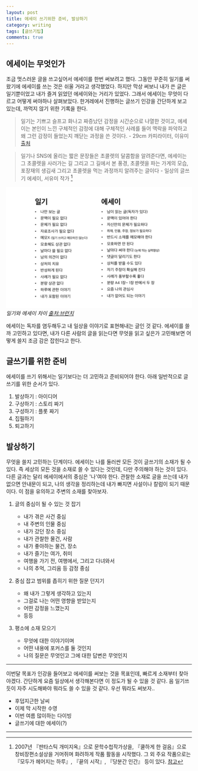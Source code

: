 ```yaml
---
layout: post
title: 에세이 쓰기위한 준비, 발상하기
category: writing
tags: [글쓰기팁]
comments: true
---
```

## 에세이는 무엇인가
조금 멋스러운 글을 쓰고싶어서 에세이를 한번 써보려고 했다. 그동안 꾸준히 일기를 써왔기에 에세이를 쓰는 것은 쉬울 거라고 생각했었다. 하지만 막상 써보니 내가 쓴 글은 일기뿐이었고 내가 즐겨 읽었던 에세이와는 거리가 있었다. 그래서 에세이는 무엇이 다르고 어떻게 써야하나 살펴보았다. 한겨레에서 진행하는 글쓰기 인강을 간단하게 보고 있는데, 까먹지 않기 위한 기록을 한다. 

>일기는 기쁘고 슬프고 화나고 짜증났던 감정을 시간순으로 나열한 것이고, 에세이는 본인이 느낀 구체적인 감정에 대해 구체적인 사례를 들어 맥락을 파악하고 왜 그런 감정이 들었는지 깨닫는 과정을 쓴 것이다. 
>\- 29cm 카피라이터, 이유미 [출처](https://brunch.co.kr/@7ewworld/26)

>일기나 SNS에 올리는 짧은 문장들은 초콜렛의 달콤함을 알려준다면, 에세이는 그 초콜렛을 사러가는 길 그리고 그 길에서 본 풍경, 초콜렛을 파는 가게의 모습, 포장재의 생김새 그리고 초콜렛을 먹는 과정까지 알려주는 글이다
> \- 일상의 글쓰기 에세이, 서유미 작가 [^1]

[^1]: 2007년 『판타스틱 개미지옥』으로 문학수첩작가상을, 『쿨하게 한 걸음』으로 창비장편소설상을 거머쥐며 화려하게 작품 활동을 시작했다. 그 외 주요 작품으로는 『모두가 헤어지는 하루』, 『끝의 시작』, 『당분간 인간』 등이 있다. [참고](https://www.kyobobook.co.kr/author/info/AuthorInfo.laf?mallGb=KAU&authorid=1001088501)

![일기와 에세이 차이](/assets/images/how-to-write-an-essay.png)
*일기와 에세이 차이 [출처:브런치](https://brunch.co.kr/@brunch/138)*

에세이는 독자를 염두해두고 내 일상을 이야기로 표현해내는 글인 것 같다. 에세이를 쓸까 고민하고 있다면, 내가 다른 사람의 글을 읽는다면 무엇을 읽고 싶은가 고민해보면 어떻게 쓸지 조금 감은 잡힌다고 한다. 

## 글쓰기를 위한 준비
에세이를 쓰기 위해서는 일기보다는 더 고민하고 준비되어야 한다. 아래 일반적으로 글쓰기를 위한 순서가 있다.

1. 발상하기 : 아이디어 
2. 구상하기 : 스토리 짜기
3. 구성하기 : 플롯 짜기
4. 집필하기 
5. 퇴고하기

## 발상하기
무엇을 쓸지 고민하는 단계이다. 에세이는 나를 둘러싼 모든 것이 글쓰기의 소재가 될 수 있다. 즉 세상의 모든 것을 소재로 쓸 수 있다는 것인데, 다만 주의해야 하는 것이 있다. 다른 글과는 달리 에세이에서의 중심은 '나'여야 한다. 관찰한 소재로 글을 쓰는데 내가 없으면 안내문이 되고, 나의 생각을 정리하는데 내가 빠지면 사설이나 칼럼이 되기 때문이다. 이 점을 유의하고 주변의 소재를 찾아보자.

1. 글의 중심이 될 수 있는 것 잡기
    * 내가 겪은 사건 중심
    * 내 주변의 인물 중심
    * 내가 갔던 장소 중심
    * 내가 관찰한 물건, 사람
    * 내가 좋아하는 물건, 장소
    * 내가 즐기는 여가, 취미
    * 여행을 가기 전, 여행에서, 그리고 다녀와서 
    * 나의 추억, 그리움 등 감정 중심


2. 중심 잡고 범위를 좁히기 위한 질문 던지기
    * 왜 내가 그렇게 생각하고 있는지
    * 그걸로 나는 어떤 영향을 받았는지
    * 어떤 감정을 느꼈는지
    * 등등


3. 평소에 소재 모으기 
    *  무엇에 대한 이야기이며
    *  어떤 내용에 포커스를 둘 것인지
    *  나의 질문은 무엇인고 그에 대한 답변은 무엇인지

---
이번달 목표가 인강을 들어보고 에세이를 써보는 것을 목표인데, 빠르게 소재부터 찾아야겠다. 간단하게 요즘 일상에서 생각해본다면 이 정도가 될 수 있을 것 같다. 음 일기쓰듯이 자주 시도해봐야 뭐라도 쓸 수 있을 것 같다. 우선 뭐라도 써보자..

- 후덥지근한 날씨
- 이제 막 시작한 수영
- 이번 여름 많이하는 다이빙
- 글쓰기에 대한 에세이(?)

---